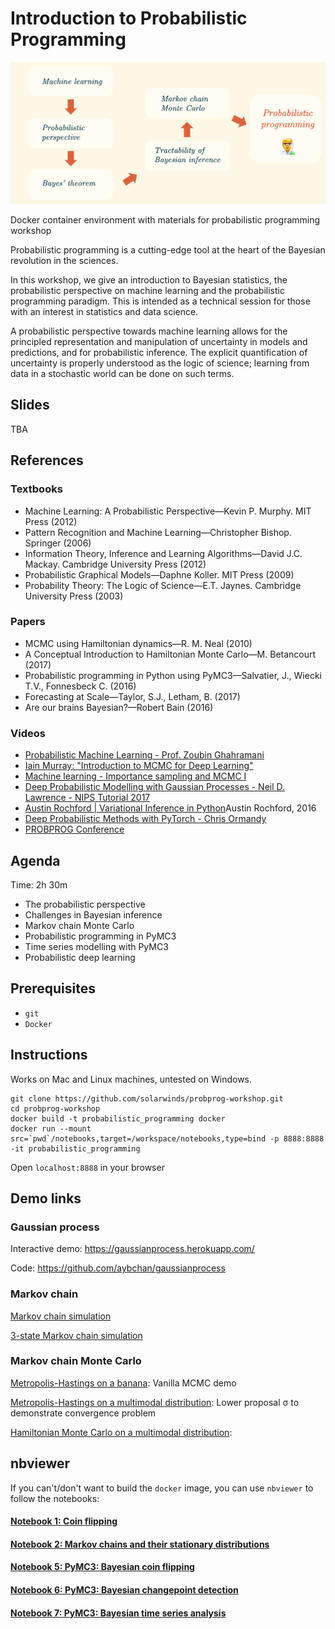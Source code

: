 
# Introduction to Probabilistic Programming

![agenda](front.png)

Docker container environment with materials for probabilistic programming workshop

Probabilistic programming is a cutting-edge tool at the heart of the Bayesian revolution in the sciences.

In this workshop, we give an introduction to Bayesian statistics, the probabilistic perspective on machine learning and the probabilistic programming paradigm. This is intended as a technical session for those with an interest in statistics and data science.

A probabilistic perspective towards machine learning allows for the principled representation and manipulation of uncertainty in models and predictions, and for probabilistic inference. The explicit quantification of uncertainty is properly understood as the logic of science; learning from data in a stochastic world can be done on such terms.

## Slides
TBA

## References
### Textbooks

- Machine Learning: A Probabilistic Perspective—Kevin P. Murphy. MIT Press (2012)
- Pattern Recognition and Machine Learning—Christopher Bishop. Springer (2006)
- Information Theory, Inference and Learning Algorithms—David J.C. Mackay. Cambridge University Press (2012)
- Probabilistic Graphical Models—Daphne Koller. MIT Press (2009)
- Probability Theory: The Logic of Science—E.T. Jaynes. Cambridge University Press (2003)

### Papers
- MCMC using Hamiltonian dynamics—R. M. Neal (2010)
- A Conceptual Introduction to Hamiltonian Monte Carlo—M. Betancourt (2017)
- Probabilistic programming in Python using PyMC3—Salvatier, J., Wiecki​ T.V., Fonnesbeck C. (2016)
- Forecasting at Scale—Taylor, S.J., Letham, B. (2017)
- Are our brains Bayesian?—Robert Bain (2016)

### Videos
- [Probabilistic Machine Learning - Prof. Zoubin Ghahramani](https://www.youtube.com/watch?v=095Ee0rKC14)
- [Iain Murray: "Introduction to MCMC for Deep Learning"](https://www.youtube.com/watch?v=Em6mQQy4wYA)
- [Machine learning - Importance sampling and MCMC I](https://www.youtube.com/watch?v=TNZk8lo4e-Q)
- [Deep Probabilistic Modelling with Gaussian Processes - Neil D. Lawrence - NIPS Tutorial 2017](https://www.youtube.com/watch?v=NHTGY8VCinY)
- [Austin Rochford | Variational Inference in Python](https://www.youtube.com/watch?v=3KGZDC3-_iY)Austin Rochford, 2016
- [Deep Probabilistic Methods with PyTorch - Chris Ormandy](https://www.youtube.com/watch?v=HNKlytVD1Zg)
- [PROBPROG Conference](https://www.youtube.com/channel/UCTFDb7aQY1ewBYwJJrpKp6Q)

## Agenda

Time: 2h 30m
- The probabilistic perspective
- Challenges in Bayesian inference
- Markov chain Monte Carlo
- Probabilistic programming in PyMC3
- Time series modelling with PyMC3
- Probabilistic deep learning


## Prerequisites
- `git`
- `Docker`

## Instructions
Works on Mac and Linux machines, untested on Windows.

```
git clone https://github.com/solarwinds/probprog-workshop.git
cd probprog-workshop
docker build -t probabilistic_programming docker
docker run --mount src=`pwd`/notebooks,target=/workspace/notebooks,type=bind -p 8888:8888 -it probabilistic_programming
```
Open `localhost:8888` in your browser

## Demo links
### Gaussian process
Interactive demo: https://gaussianprocess.herokuapp.com/

Code: https://github.com/aybchan/gaussianprocess

### Markov chain
[Markov chain simulation](http://setosa.io/markov)

[3-state Markov chain simulation](http://setosa.io/markov/index.html#%7B%22tm%22%3A%5B%5B0.1%2C0.1%2C0.8%5D%2C%5B0.5%2C0.3%2C0.2%5D%2C%5B0.7%2C0.1%2C0.2%5D%5D%7D)

### Markov chain Monte Carlo
[Metropolis-Hastings on a banana](https://chi-feng.github.io/mcmc-demo/app.html?algorithm=RandomWalkMH&target=banana): Vanilla MCMC demo

[Metropolis-Hastings on a multimodal distribution](https://chi-feng.github.io/mcmc-demo/app.html?algorithm=RandomWalkMH&target=multimodal): Lower proposal σ to demonstrate convergence problem

[Hamiltonian Monte Carlo on a multimodal distribution](https://chi-feng.github.io/mcmc-demo/app.html?algorithm=HamiltonianMC&target=multimodal): 


## nbviewer
If you can't/don't want to build the `docker` image, you can use `nbviewer` to follow the notebooks:

#### [Notebook 1: Coin flipping](https://nbviewer.jupyter.org/github/solarwinds/probprog-workshop/blob/master/notebooks/solutions/S1_bayesian_coin_flip.ipynb)

#### [Notebook 2: Markov chains and their stationary distributions](https://nbviewer.jupyter.org/github/solarwinds/probprog-workshop/blob/master/notebooks/solutions/S2_markov_chains.ipynb)

#### [Notebook 5: PyMC3: Bayesian coin flipping](https://nbviewer.jupyter.org/github/solarwinds/probprog-workshop/blob/master/notebooks/solutions/S5_pymc3_coin_flip.ipynb)

#### [Notebook 6: PyMC3: Bayesian changepoint detection](https://nbviewer.jupyter.org/github/solarwinds/probprog-workshop/blob/master/notebooks/solutions/S6_pymc3_changepoint.ipynb)

#### [Notebook 7: PyMC3: Bayesian time series analysis](https://nbviewer.jupyter.org/github/solarwinds/probprog-workshop/blob/master/notebooks/solutions/S7_pymc3_time_series.ipynb)


